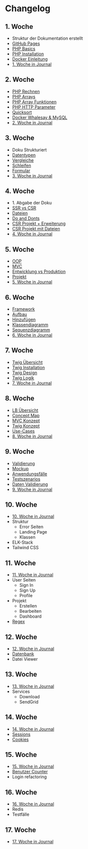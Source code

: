 # Changelog

## 1. Woche

-   Struktur der Dokumentation erstellt
-   [GitHub Pages](Appendix/GitHubPages/Einrichten.md)
-   [PHP Basics](PHP/Basics.md)
-   [PHP Installation](PHP/Installation.md)
-   [Docker Einleitung](Docker/Start.md)
-   [1. Woche in Journal](Reflexion/001_Woche.md)

## 2. Woche

-   [PHP Rechnen](PHP/Aufgaben/Rechnen.md)
-   [PHP Arrays](PHP/Aufgaben/Arrays.md)
-   [PHP Array Funktionen](PHP/Appendix/ArrayFunktionen.md)
-   [PHP HTTP Parameter](PHP/Aufgaben/HTTP-Parameter.md)
-   [Quicksort](PHP/Appendix/Sortieren.md#quicksort)
-   [Docker Whalesay & MySQL](Docker/Aufgaben.md)
-   [2. Woche in Journal](Reflexion/002_Woche.md)

## 3. Woche

-   Doku Strukturiert
-   [Datentypen](PHP/Appendix/Datentypen.md)
-   [Vergleiche](PHP/Aufgaben/Vergleiche.md)
-   [Schleifen](PHP/Aufgaben/Schleifen.md)
-   [Formular](PHP/Aufgaben/Formular.md)
-   [3. Woche in Journal](Reflexion/003_Woche.md)

## 4. Woche

-   1\. Abgabe der Doku
-   [SSR vs CSR](LB1/Beschreibung/Rendering.md)
-   [Dateien](PHP/Aufgaben/Dateien.md)
-   [Do and Donts](PHP/Appendix/DosAndDonts.md)
-   [CSR Projekt + Erweiterung](LB1/Beschreibung/Rendering.md#beispielprojekt)
-   [CSR Projekt mit Dateien](LB1/Beschreibung/Rendering.md#beispielprojekt)
-   [4. Woche in Journal](Reflexion/004_Woche.md)

## 5. Woche

-   [OOP](PHP/OOP.md)
-   [MVC](LB1/Beschreibung/MVC.md)
-   [Entwicklung vs Produktion](PHP/Installation.md)
-   [Projekt](https://github.com/bztfinformatik/lernportfolio-21r8390-php/tree/main/Aufgaben/004_MVC-Example)
-   [5. Woche in Journal](Reflexion/005_Woche.md)

## 6. Woche

-   [Framework](https://github.com/bztfinformatik/lernportfolio-21r8390-php/tree/main/Aufgaben/005_MVC_Schule)
-   [Aufbau](PHP/Framework/Aufbau.md)
-   [Hinzufügen](PHP/Framework/Hinzufügen.md)
-   [Klassendiagramm](PHP/Framework/Aufbau.md#klassendiagramm)
-   [Sequenzdiagramm](PHP/Framework/Aufbau.md#ablaufe)
-   [6. Woche in Journal](Reflexion/006_Woche.md)

## 7. Woche

-   [Twig Übersicht](LB1/Beschreibung/Twig.md)
-   [Twig Installation](PHP/Twig/Installation.md)
-   [Twig Design](PHP/Twig/Design.md)
-   [Twig Logik](PHP/Twig/Logik.md)
-   [7. Woche in Journal](Reflexion/007_Woche.md)

## 8. Woche

-   [LB Übersicht](LB1/Uebersicht.md)
-   [Concept Map](LB2/01_ConceptMap.md)
-   [MVC Konzept](LB1/Architekturkonzept/MVC-Konzept.md)
-   [Twig Konzept](LB1/Architekturkonzept/Twig-Konzept.md)
-   [Use-Cases](LB1/Anforderung/UseCases.md)
-   [8. Woche in Journal](Reflexion/008_Woche.md)

## 9. Woche

-   [Validierung](PHP/Framework/Validation.md)
-   [Mockup](LB1/Architekturkonzept/Mockup.md)
-   [Anwendungsfälle](LB1/Anforderung/Funktionale.md)
-   [Testszenarios](LB1/Anforderung/Testszenario.md)
-   [Daten Validierung](LB1/Anforderung/Daten.md)
-   [9. Woche in Journal](Reflexion/009_Woche.md)

## 10. Woche

-   [10. Woche in Journal](Reflexion/010_Woche.md)
-   Struktur
    -   Error Seiten
    -   Landing Page
    -   Klassen
-   ELK-Stack
-   Tailwind CSS

## 11. Woche

-   [11. Woche in Journal](Reflexion/011_Woche.md)
-   User Seiten
    -   Sign In
    -   Sign Up
    -   Profile
-   Projekt
    -   Erstellen
    -   Bearbeiten
    -   Dashboard
-   [Regex](PHP/Appendix/Regex.md)

## 12. Woche

-   [12. Woche in Journal](Reflexion/012_Woche.md)
-   [Datenbank](Datenbank/PreparedStatements.md)
-   Datei Viewer

## 13. Woche

-   [13. Woche in Journal](Reflexion/013_Woche.md)
-   Services
    -   Download
    -   SendGrid

## 14. Woche

-   [14. Woche in Journal](Reflexion/014_Woche.md)
-   [Sessions](PHP/SessionCookie/Sessions.md)
-   [Cookies](PHP/SessionCookie/Cookies.md)

## 15. Woche

-   [15. Woche in Journal](Reflexion/015_Woche.md)
-   [Benutzer Counter](PHP/SessionCookie/Anwendung.md)
-   Login refactoring

## 16. Woche

-   [16. Woche in Journal](Reflexion/016_Woche.md)
-   Redis
-   Testfälle

## 17. Woche

-   [17. Woche in Journal](Reflexion/017_Woche.md)
